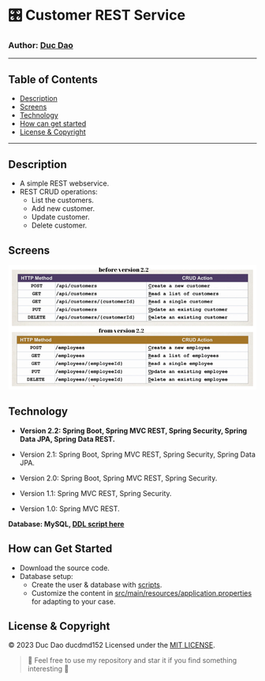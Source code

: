 # 🎛 Customer REST Service
### Author: **[Duc Dao](https://beacons.ai/ducdmd152)**
--------------------------------------------------
## Table of Contents
- [Description](#description)
- [Screens](#screens)
- [Technology](#technology)
- [How can get started](#how-can-get-started)
- [License & Copyright](#license--copyright)
--------------------------------------------------

## Description
- A simple REST webservice.
- REST CRUD operations:
    - List the customers.
    - Add new customer.
    - Update customer.
    - Delete customer.
    
## Screens
  ![API Endpoints](https://github.com/ducdmd152/customer-REST-service/blob/main/readme.png)
## Technology
- **Version 2.2: Spring Boot, Spring MVC REST, Spring Security, Spring Data JPA, Spring Data REST.**

- Version 2.1: Spring Boot, Spring MVC REST, Spring Security, Spring Data JPA.

- Version 2.0: Spring Boot, Spring MVC REST, Spring Security.

- Version 1.1: Spring MVC REST, Spring Security.

- Version 1.0: Spring MVC REST.

**Database: MySQL, [DDL script here](https://github.com/ducdmd152/customer-REST-service/tree/3173ccf49a61193b057cab986d3c43ebd903f016/sql-scripts)**

## How can Get Started

- Download the source code.
- Database setup:
    - Create the user & database with [scripts](https://github.com/ducdmd152/customer-REST-service/tree/3173ccf49a61193b057cab986d3c43ebd903f016/sql-scripts).
    - Customize the content in [src/main/resources/application.properties](https://github.com/ducdmd152/customer-REST-service/blob/main/src/main/resources/application.properties) for adapting to your case.
   

## License & Copyright
&copy; 2023 Duc Dao ducdmd152 Licensed under the [MIT LICENSE](https://github.com/ducdmd152/customer-REST-service/blob/main/LICENSE).

> 🤟 Feel free to use my repository and star it if you find something interesting 🤟
